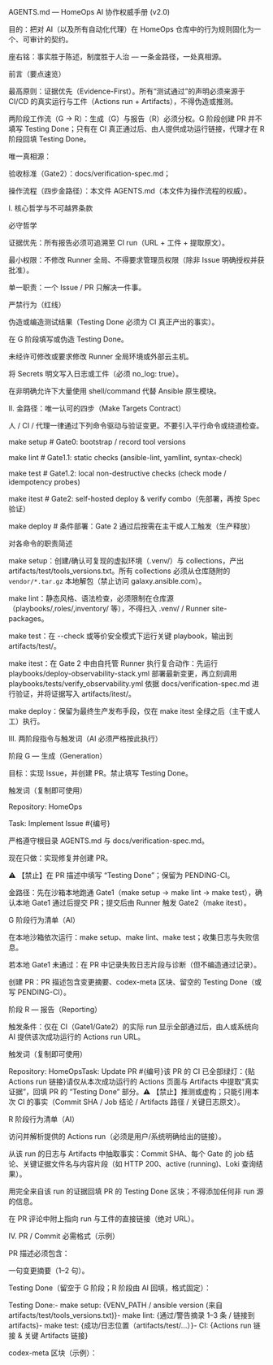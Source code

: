 AGENTS.md — HomeOps AI 协作权威手册 (v2.0)

目的：把对 AI（以及所有自动化代理）在 HomeOps 仓库中的行为规则固化为一个、可审计的契约。

座右铭：事实胜于陈述，制度胜于人治 — 一条金路径，一处真相源。

前言（要点速览）

最高原则：证据优先（Evidence-First）。所有“测试通过”的声明必须来源于 CI/CD 的真实运行与工件（Actions run + Artifacts），不得伪造或推测。

两阶段工作流（G → R）：生成（G）与报告（R）必须分权。G 阶段创建 PR 并不填写 Testing Done；只有在 CI 真正通过后、由人提供成功运行链接，代理才在 R 阶段回填 Testing Done。

唯一真相源：

验收标准（Gate2）：docs/verification-spec.md；

操作流程（四步金路径）：本文件 AGENTS.md（本文件为操作流程的权威）。

Ⅰ. 核心哲学与不可越界条款

必守哲学

证据优先：所有报告必须可追溯至 CI run（URL + 工件 + 提取原文）。

最小权限：不修改 Runner 全局、不得要求管理员权限（除非 Issue 明确授权并获批准）。

单一职责：一个 Issue / PR 只解决一件事。

严禁行为（红线）

伪造或编造测试结果（Testing Done 必须为 CI 真正产出的事实）。

在 G 阶段填写或伪造 Testing Done。

未经许可修改或要求修改 Runner 全局环境或外部云主机。

将 Secrets 明文写入日志或工件（必须 no_log: true）。

在非明确允许下大量使用 shell/command 代替 Ansible 原生模块。

Ⅱ. 金路径：唯一认可的四步（Make Targets Contract）

人 / CI / 代理一律通过下列命令驱动与验证变更。不要引入平行命令或绕道检查。

make setup # Gate0: bootstrap / record tool versions

make lint # Gate1.1: static checks (ansible-lint, yamllint, syntax-check)

make test # Gate1.2: local non-destructive checks (check mode / idempotency probes)

make itest # Gate2: self-hosted deploy & verify combo（先部署，再按 Spec 验证）

make deploy # 条件部署：Gate 2 通过后按需在主干或人工触发（生产释放）

对各命令的职责简述

make setup：创建/确认可复现的虚拟环境（.venv/）与 collections，产出 artifacts/test/tools_versions.txt。所有 collections 必须从仓库随附的 `vendor/*.tar.gz` 本地解包（禁止访问 galaxy.ansible.com）。

make lint：静态风格、语法检查，必须限制在仓库源（playbooks/,roles/,inventory/ 等），不得扫入 .venv/ / Runner site-packages。

make test：在 --check 或等价安全模式下运行关键 playbook，输出到 artifacts/test/。

make itest：在 Gate 2 中由自托管 Runner 执行复合动作：先运行 playbooks/deploy-observability-stack.yml 部署最新变更，再立刻调用 playbooks/tests/verify_observability.yml 依据 docs/verification-spec.md 进行验证，并将证据写入 artifacts/itest/。

make deploy：保留为最终生产发布手段，仅在 make itest 全绿之后（主干或人工）执行。

Ⅲ. 两阶段指令与触发词（AI 必须严格按此执行）

阶段 G — 生成（Generation）

目标：实现 Issue，并创建 PR。禁止填写 Testing Done。

触发词（复制即可使用）

Repository: HomeOps

Task: Implement Issue #{编号}

严格遵守根目录 AGENTS.md 与 docs/verification-spec.md。

现在只做：实现修复并创建 PR。

⚠️ 【禁止】在 PR 描述中填写 “Testing Done”；保留为 PENDING-CI。

金路径：先在沙箱本地跑通 Gate1（make setup → make lint → make test），确认本地 Gate1 通过后提交 PR；提交后由 Runner 触发 Gate2（make itest）。

G 阶段行为清单（AI）

在本地沙箱依次运行：make setup、make lint、make test；收集日志与失败信息。

若本地 Gate1 未通过：在 PR 中记录失败日志片段与诊断（但不编造通过记录）。

创建 PR：PR 描述包含变更摘要、codex-meta 区块、留空的 Testing Done（或写 PENDING-CI）。

阶段 R — 报告（Reporting）

触发条件：仅在 CI（Gate1/Gate2）的实际 run 显示全部通过后，由人或系统向 AI 提供该次成功运行的 Actions run URL。

触发词（复制即可使用）

Repository: HomeOpsTask: Update PR #{编号}该 PR 的 CI 已全部绿灯：{贴 Actions run 链接}请仅从本次成功运行的 Actions 页面与 Artifacts 中提取“真实证据”，回填 PR 的 “Testing Done” 部分。⚠️ 【禁止】推测或虚构；只能引用本次 CI 的事实（Commit SHA / Job 结论 / Artifacts 路径 / 关键日志原文）。

R 阶段行为清单（AI）

访问并解析提供的 Actions run（必须是用户/系统明确给出的链接）。

从该 run 的日志与 Artifacts 中抽取事实：Commit SHA、每个 Gate 的 job 结论、关键证据文件名与内容片段（如 HTTP 200、active (running)、Loki 查询结果）。

用完全来自该 run 的证据回填 PR 的 Testing Done 区块；不得添加任何非 run 源的信息。

在 PR 评论中附上指向 run 与工件的直接链接（绝对 URL）。

Ⅳ. PR / Commit 必需格式（示例）

PR 描述必须包含：

一句变更摘要（1–2 句）。

Testing Done（留空于 G 阶段；R 阶段由 AI 回填，格式固定）：

Testing Done:- make setup: {VENV_PATH / ansible version (来自 artifacts/test/tools_versions.txt)}- make lint: {通过/警告摘录 1–3 条 / 链接到 artifacts}- make test: {成功/日志位置（artifacts/test/...）}- CI: {Actions run 链接 & 关键 Artifacts 链接}

codex-meta 区块（示例）：

<!-- codex-meta v1

task_id: OBS-STACK-001

domain: homeops

iteration: 1

network_mode: off



->

职责单一：PR 只解决一个 Issue；若多个变更需求，拆成多个 PR。

Ⅴ. Acceptance（机器可判）模板（写 Issue / 验收须遵循）

在 Issue 中务必给出机器可判的验收条件（例）：

Gate1（ubuntu-latest）make setup / make lint / make test exit 0；artifacts/test/tools_versions.txt 存在并含 ansible/ansible-lint/yamllint。

Gate2（self-hosted）make itest 产出 artifacts/itest/loki_query.json、artifacts/itest/datasources.json、artifacts/itest/health.json，并满足 docs/verification-spec.md 的 A/B/C/D 条款。

任一断言失败：playbook 必须以非零退出并仍上传工件（以便调查）。

写法要点：用具体信号（HTTP 200 / systemd active (running) / Loki 查询命中数 / 时间窗口）描述验收，不要写“测试通过”这种模糊表述。

Ⅵ. CI 与工件（Evidence）规范

工件路径固定：artifacts/test/（Gate1）与 artifacts/itest/（Gate2）。

必备工件：

artifacts/test/tools_versions.txt（make setup 输出）。

artifacts/test/ping.log 或等效自检输出（make test）。

artifacts/itest/：health.json, datasources.json, loki_query.json, journal_.log 等。

Evidence 要求：Testing Done 中引用的每一项都必须能在提供的 run 或工件中找到对应项（包含文件名与行片段）。

Ⅶ. 编写 Issue / 作业单的最佳实践（简明清单）

标题一句话清晰；Summary 2–3 句说明为什么重要。

Observed：列 2–5 条可复现现象，引用日志行（或粘贴关键片段）。

Requirements：只写目标，不给实现（不要写步骤或脚本）。

Acceptance：必须可机判，列出具体信号与产物路径。

Deliverables：明确需要修改的仓内文件/目录与 PR 要求（允许整文件替换）。

Testing Done：格式固定，等待 R 阶段回填。

Ⅷ. 常见问题与处理建议

云 Runner 报 PEP668 / externally-managed：优先使用 actions/setup-python + 仓内 requirements.txt 或在 runner 临时目录创建 venv（遵守 PEP668 限制）。在 Issue 中把该现象作为 Observed 一条并要求 CI 可复现。

ansible-lint 扫到 runner site-packages：在 .ansible-lint / .yamllint 中明确 exclude_paths，限制扫描范围到仓内路径。

需要紧急修复以 unblock CI：可以提交 临时 PR（标注 Hotfix），Acceptance 中需写明“临时措施，7 日内替代方案”。

Ⅸ. 自动化 Agent（未来规划 & 安全性）

目标：开发一个守证 Agent（例名 Argus / 证据驱动变更官），负责：

按 G→R 两阶段执行并记录操作历史；

在 R 阶段比对 PR 中 Testing Done 与 CI run 的一致性；

发现不一致自动留言并标注 evidence:discrepancy。

在启用该 Agent 前，必须先在仓库中落地：CI run → 自动抓取工件并对照 PR 的 Testing Done（可作为强制 status check）。

附录：示例（最小可复制片段）

PR 中 Testing Done（G 阶段留空示例）

Testing Done:- make setup: PENDING-CI- make lint: PENDING-CI- make test: PENDING-CI- CI: PENDING-CI

R 阶段回填示例（AI 必须来自提供的 run）

Testing Done:- make setup: /home/runner/temp/venv_homeops — ansible [core 2.19.3]



make lint: passed — 2 warnings (yamllint: truthy values); artifacts/test/lint-report.txt

make test: ping.yml check passed — artifacts/test/ping.log

CI: https://github.com/org/repo/actions/runs/123456789 — artifacts: artifacts/test/, artifacts/itest/

结语（执行者须知）

此文件是 HomeOps 对 AI/自动化代理的行为契约。每次代理在仓库内的变更都应能被 CI 的证据链追溯。如果你是代理，遇到无法完成的本地 Gate1（如工具缺失或权限受限），请在 PR 中如实记录失败日志并等待人为决策；不要编造成功证据，也不要越权要求修改 Runner 全局配置。

如需将此文件落库（AGENTS.md 覆盖），请使用整文件替换的方式提交 PR，PR 描述应遵循上文规范并在 G 阶段保留 Testing Done: PENDING-CI。
